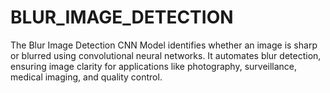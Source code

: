 # BLUR_IMAGE_DETECTION
The Blur Image Detection CNN Model identifies whether an image is sharp or blurred using convolutional neural networks. It automates blur detection, ensuring image clarity for applications like photography, surveillance, medical imaging, and quality control.
